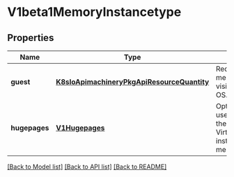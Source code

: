 # V1beta1MemoryInstancetype

## Properties
Name | Type | Description | Notes
------------ | ------------- | ------------- | -------------
**guest** | [**K8sIoApimachineryPkgApiResourceQuantity**](K8sIoApimachineryPkgApiResourceQuantity.md) | Required amount of memory which is visible inside the guest OS. | 
**hugepages** | [**V1Hugepages**](V1Hugepages.md) | Optionally enables the use of hugepages for the VirtualMachineInstance instead of regular memory. | [optional] 

[[Back to Model list]](../README.md#documentation-for-models) [[Back to API list]](../README.md#documentation-for-api-endpoints) [[Back to README]](../README.md)


